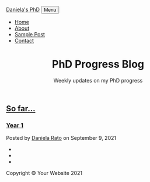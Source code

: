 <!DOCTYPE html>
<html lang="en">
    <head>
        <meta charset="utf-8" />
        <meta name="viewport" content="width=device-width, initial-scale=1, shrink-to-fit=no" />
        <meta name="description" content="" />
        <meta name="author" content="" />
        <title>PhD Progress - Daniela Rato</title>
        <link rel="icon" type="image/x-icon" href="assets/favicon.ico" />
        <!-- Font Awesome icons (free version)-->
        <script src="https://use.fontawesome.com/releases/v5.15.3/js/all.js" crossorigin="anonymous"></script>
        <!-- Google fonts-->
        <link href="https://fonts.googleapis.com/css?family=Lora:400,700,400italic,700italic" rel="stylesheet" type="text/css" />
        <link href="https://fonts.googleapis.com/css?family=Open+Sans:300italic,400italic,600italic,700italic,800italic,400,300,600,700,800" rel="stylesheet" type="text/css" />
        <!-- Core theme CSS (includes Bootstrap)-->
        <link href="css/styles.css" rel="stylesheet" />
    </head>
    <body>
        <!-- Navigation-->
        <nav class="navbar navbar-expand-lg navbar-light" id="mainNav">
            <div class="container px-4 px-lg-5">
                <a class="navbar-brand" href="index.html">Daniela's PhD</a>
                <button class="navbar-toggler" type="button" data-bs-toggle="collapse" data-bs-target="#navbarResponsive" aria-controls="navbarResponsive" aria-expanded="false" aria-label="Toggle navigation">
                    Menu
                    <i class="fas fa-bars"></i>
                </button>
                <div class="collapse navbar-collapse" id="navbarResponsive">
                    <ul class="navbar-nav ms-auto py-4 py-lg-0">
                        <li class="nav-item"><a class="nav-link px-lg-3 py-3 py-lg-4" href="index.html">Home</a></li>
                        <li class="nav-item"><a class="nav-link px-lg-3 py-3 py-lg-4" href="posts/about.html">About</a></li>
                        <li class="nav-item"><a class="nav-link px-lg-3 py-3 py-lg-4" href="posts/post.html">Sample Post</a></li>
                        <li class="nav-item"><a class="nav-link px-lg-3 py-3 py-lg-4" href="posts/contact.html">Contact</a></li>
                    </ul>
                </div>
            </div>
        </nav>
        <!-- Page Header-->
        <header class="masthead" style="background-image: url('assets/img/home-bg.jpg')">
            <div class="container position-relative px-4 px-lg-5">
                <div class="row gx-4 gx-lg-5 justify-content-center">
                    <div class="col-md-10 col-lg-8 col-xl-7">
                        <div class="site-heading">
                            <h1>PhD Progress Blog</h1>
                            <span class="subheading">Weekly updates on my PhD progress</span>
                        </div>
                    </div>
                </div>
            </div>
        </header>
        <!-- Main Content-->
        <div class="container px-4 px-lg-5">
            <div class="row gx-4 gx-lg-5 justify-content-center">
                <div class="col-md-10 col-lg-8 col-xl-7">
                    <!-- Post preview-->
                    <div class="post-preview">
                        <a href="posts/sofar.html">
                            <h2 class="post-title">So far...</h2>
                            <h3 class="post-subtitle">Year 1</h3>
                        </a>
                        <p class="post-meta">
                            Posted by
                            <a href="#!">Daniela Rato</a>
                            on September 9, 2021
                        </p>
                    </div>
                    <!-- Divider-->
<!--                    <hr class="my-4" />-->
<!--                    &lt;!&ndash; Post preview&ndash;&gt;-->
<!--                    <div class="post-preview">-->
<!--                        <a href="post.html"><h2 class="post-title">I believe every human has a finite number of heartbeats. I don't intend to waste any of mine.</h2></a>-->
<!--                        <p class="post-meta">-->
<!--                            Posted by-->
<!--                            <a href="#!">Start Bootstrap</a>-->
<!--                            on September 18, 2021-->
<!--                        </p>-->
<!--                    </div>-->
<!--                    &lt;!&ndash; Divider&ndash;&gt;-->
<!--                    <hr class="my-4" />-->
<!--                    &lt;!&ndash; Post preview&ndash;&gt;-->
<!--                    <div class="post-preview">-->
<!--                        <a href="post.html">-->
<!--                            <h2 class="post-title">Science has not yet mastered prophecy</h2>-->
<!--                            <h3 class="post-subtitle">We predict too much for the next year and yet far too little for the next ten.</h3>-->
<!--                        </a>-->
<!--                        <p class="post-meta">-->
<!--                            Posted by-->
<!--                            <a href="#!">Start Bootstrap</a>-->
<!--                            on August 24, 2021-->
<!--                        </p>-->
<!--                    </div>-->
<!--                    &lt;!&ndash; Divider&ndash;&gt;-->
<!--                    <hr class="my-4" />-->
<!--                    &lt;!&ndash; Post preview&ndash;&gt;-->
<!--                    <div class="post-preview">-->
<!--                        <a href="post.html">-->
<!--                            <h2 class="post-title">Failure is not an option</h2>-->
<!--                            <h3 class="post-subtitle">Many say exploration is part of our destiny, but it’s actually our duty to future generations.</h3>-->
<!--                        </a>-->
<!--                        <p class="post-meta">-->
<!--                            Posted by-->
<!--                            <a href="#!">Start Bootstrap</a>-->
<!--                            on July 8, 2021-->
<!--                        </p>-->
<!--                    </div>-->
<!--                    &lt;!&ndash; Divider&ndash;&gt;-->
<!--                    <hr class="my-4" />-->
<!--                    &lt;!&ndash; Pager&ndash;&gt;-->
<!--                    <div class="d-flex justify-content-end mb-4"><a class="btn btn-primary text-uppercase" href="#!">Older Posts →</a></div>-->
                </div>
            </div>
        </div>
        <!-- Footer-->
        <footer class="border-top">
            <div class="container px-4 px-lg-5">
                <div class="row gx-4 gx-lg-5 justify-content-center">
                    <div class="col-md-10 col-lg-8 col-xl-7">
                        <ul class="list-inline text-center">
                            <li class="list-inline-item">
                                <a href="#!">
                                    <span class="fa-stack fa-lg">
                                        <i class="fas fa-circle fa-stack-2x"></i>
                                        <i class="fab fa-twitter fa-stack-1x fa-inverse"></i>
                                    </span>
                                </a>
                            </li>
                            <li class="list-inline-item">
                                <a href="#!">
                                    <span class="fa-stack fa-lg">
                                        <i class="fas fa-circle fa-stack-2x"></i>
                                        <i class="fab fa-facebook-f fa-stack-1x fa-inverse"></i>
                                    </span>
                                </a>
                            </li>
                            <li class="list-inline-item">
                                <a href="#!">
                                    <span class="fa-stack fa-lg">
                                        <i class="fas fa-circle fa-stack-2x"></i>
                                        <i class="fab fa-github fa-stack-1x fa-inverse"></i>
                                    </span>
                                </a>
                            </li>
                        </ul>
                        <div class="small text-center text-muted fst-italic">Copyright &copy; Your Website 2021</div>
                    </div>
                </div>
            </div>
        </footer>
        <!-- Bootstrap core JS-->
        <script src="https://cdn.jsdelivr.net/npm/bootstrap@5.1.0/dist/js/bootstrap.bundle.min.js"></script>
        <!-- Core theme JS-->
        <script src="js/scripts.js"></script>
    </body>
</html>
